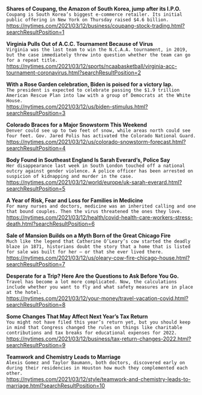 **Shares of Coupang, the Amazon of South Korea, jump after its I.P.O.**\
`Coupang is South Korea’s biggest e-commerce retailer. Its initial public offering in New York on Thursday raised $4.6 billion.`\
https://nytimes.com/2021/03/12/business/coupang-stock-trading.html?searchResultPosition=1

**Virginia Pulls Out of A.C.C. Tournament Because of Virus**\
`Virginia was the last team to win the N.C.A.A. tournament, in 2019, but the case immediately threw into question whether the team can go for a repeat title.`\
https://nytimes.com/2021/03/12/sports/ncaabasketball/virginia-acc-tournament-coronavirus.html?searchResultPosition=2

**With a Rose Garden celebration, Biden is poised for a victory lap.**\
`The president is expected to celebrate passing the $1.9 trillion American Rescue Plan into law with a group of Democrats at the White House.`\
https://nytimes.com/2021/03/12/us/biden-stimulus.html?searchResultPosition=3

**Colorado Braces for a Major Snowstorm This Weekend**\
`Denver could see up to two feet of snow, while areas north could see four feet. Gov. Jared Polis has activated the Colorado National Guard.`\
https://nytimes.com/2021/03/12/us/colorado-snowstorm-forecast.html?searchResultPosition=4

**Body Found in Southeast England Is Sarah Everard’s, Police Say**\
`Her disappearance last week in South London touched off a national outcry against gender violence. A police officer has been arrested on suspicion of kidnapping and murder in the case.`\
https://nytimes.com/2021/03/12/world/europe/uk-sarah-everard.html?searchResultPosition=5

**A Year of Risk, Fear and Loss for Families in Medicine**\
`For many nurses and doctors, medicine was an inherited calling and one that bound couples. Then the virus threatened the ones they love.`\
https://nytimes.com/2021/03/12/health/covid-health-care-workers-stress-death.html?searchResultPosition=6

**Sale of Mansion Builds on a Myth Born of the Great Chicago Fire**\
`Much like the legend that Catherine O’Leary’s cow started the deadly blaze in 1871, historians doubt the story that a home that is listed for sale was built for her — or that she ever lived there.`\
https://nytimes.com/2021/03/12/us/oleary-cow-fire-chicago-house.html?searchResultPosition=7

**Desperate for a Trip? Here Are the Questions to Ask Before You Go.**\
`Travel has become a lot more complicated. Now, the calculations include whether you want to fly and what safety measures are in place at the hotel.`\
https://nytimes.com/2021/03/12/your-money/travel-vacation-covid.html?searchResultPosition=8

**Some Changes That May Affect Next Year’s Tax Return**\
`You might not have filed this year’s return yet, but you should keep in mind that Congress changed the rules on things like charitable contributions and tax breaks for educational expenses for 2022.`\
https://nytimes.com/2021/03/12/business/tax-return-changes-2022.html?searchResultPosition=9

**Teamwork and Chemistry Leads to Marriage**\
`Alexis Gomez and Taylor Baumann, both doctors, discovered early on during their residencies in Houston how much they complemented each other.`\
https://nytimes.com/2021/03/12/style/teamwork-and-chemistry-leads-to-marriage.html?searchResultPosition=10


